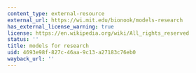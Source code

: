 ```yaml
---
content_type: external-resource
external_url: https://wi.mit.edu/bionook/models-research
has_external_license_warning: true
license: https://en.wikipedia.org/wiki/All_rights_reserved
status: ''
title: models for research
uid: 4693e98f-827c-46aa-9c13-a27183c76eb0
wayback_url: ''
---
```

